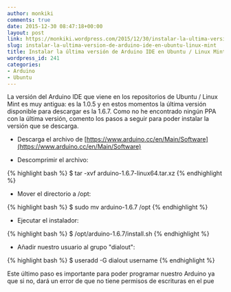 ```yaml
---
author: monkiki
comments: true
date: 2015-12-30 08:47:18+00:00
layout: post
link: https://monkiki.wordpress.com/2015/12/30/instalar-la-ultima-version-de-arduino-ide-en-ubuntu-linux-mint/
slug: instalar-la-ultima-version-de-arduino-ide-en-ubuntu-linux-mint
title: Instalar la última versión de Arduino IDE en Ubuntu / Linux Mint
wordpress_id: 241
categories:
- Arduino
- Ubuntu
---
```


La versión del Arduino IDE que viene en los repositorios de Ubuntu / Linux Mint es muy antigua: es la 1.0.5 y en estos momentos la última versión disponible para descargar es la 1.6.7. Como no he encontrado ningún PPA con la última versión, comento los pasos a seguir para poder instalar la versión que se descarga.
	
  * Descarga el archivo de [https://www.arduino.cc/en/Main/Software](https://www.arduino.cc/en/Main/Software)

  * Descomprimir el archivo:

{% highlight bash %}
$ tar -xvf arduino-1.6.7-linux64.tar.xz
{% endhighlight %}

  * Mover el directorio a /opt:

{% highlight bash %}
$ sudo mv arduino-1.6.7 /opt
{% endhighlight %}

  * Ejecutar el instalador:

{% highlight bash %}
$ /opt/arduino-1.6.7/install.sh
{% endhighlight %}
	
  * Añadir nuestro usuario al grupo "dialout":

{% highlight bash %}
$ useradd -G dialout username
{% endhighlight %}

Este último paso es importante para poder programar nuestro Arduino ya que si no, dará un error de que no tiene permisos de escrituras en el pue
